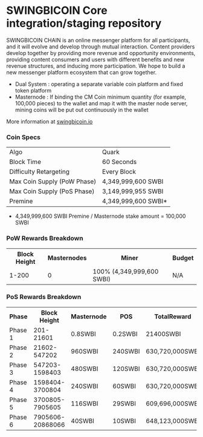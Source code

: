 SWINGBICOIN Core integration/staging repository
=====================================

SWINGBICOIN CHAIN is an online messenger platform for all participants, and it will evolve and develop through mutual interaction. Content providers develop together by providing more revenue and opportunity environments, providing content consumers and users with different benefits and new revenue structures, and inducing more participation. We hope to build a new messenger platform ecosystem that can grow together.
- Dual System : operating a separate variable coin platform and fixed token platform
- Masternode : If binding the CM Coin minimum quantity (for example, 100,000 pieces) to the wallet and map it with the master node server, mining coins will be put out continuously in the wallet

More information at [swingbicoin.io](https://swingbicoin.io) 

### Coin Specs
<table>
<tr><td>Algo</td><td>Quark</td></tr>
<tr><td>Block Time</td><td>60 Seconds</td></tr>
<tr><td>Difficulty Retargeting</td><td>Every Block</td></tr>
<tr><td>Max Coin Supply (PoW Phase)</td><td>4,349,999,600 SWBI</td></tr>
<tr><td>Max Coin Supply (PoS Phase)</td><td>3,149,999,955 SWBI</td></tr>
<tr><td>Premine</td><td>4,349,999,600 SWBI*</td></tr>
</table>

* 4,349,999,600 SWBI Premine / Masternode stake amount = 100,000 SWBI

### PoW Rewards Breakdown

<table>
<th>Block Height</th><th>Masternodes</th><th>Miner</th><th>Budget</th>
<tr><td>1-200</td><td>0</td><td>100% (4,349,999,600 SWBI)</td><td>N/A</td></tr>
</table>

### PoS Rewards Breakdown

<table>
<th>Phase</th><th>Block Height</th><th>Masternode</th><th>POS</th><th>TotalReward</th>
<tr><td>Phase 1</td><td>201-21601</td><td>0.8SWBI</td><td>0.2SWBI</td><td>21400SWBI</td></tr>
<tr><td>Phase 2</td><td>21602-547202</td><td>960SWBI</td><td>240SWBI</td><td>630,720,000SWBI</td></tr>
<tr><td>Phase 3</td><td>547203-1598403</td><td>480SWBI</td><td>120SWBI</td><td>630,720,000SWBI</td></tr>
<tr><td>Phase 4</td><td>1598404-3700804</td><td>240SWBI</td><td>60SWBI</td><td>630,720,000SWBI</td></tr>
<tr><td>Phase 5</td><td>3700805-7905605</td><td>116SWBI</td><td>29SWBI</td><td>609,696,000SWBI</td></tr>
<tr><td>Phase 6</td><td>7905606-20868066</td><td>40SWBI</td><td>10SWBI</td><td>648,123,000SWBI</td></tr>
</table>
